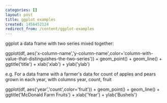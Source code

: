 ```yaml
---
categories: []
layout: post
title: ggplot examples
created: 1456452124
redirect_from: /content/ggplot-examples
---
```

ggplot a data frame with two series mixed together:

ggplot(df, aes('x-column-name','y-column-name',color='column-with-value-that-distinguishes-the-two-series')) + geom_point() + geom_line() + ggtitle('title') + xlab('xlab') + ylab('ylab')

e.g. For a data frame with a farmer's data for  count of apples and pears grown in each year, with columns year, count, fruit

ggplot(df, aes('year','count',color='fruit')) + geom_point() + geom_line() + ggtitle('McDonald Farm Fruits') + xlab('Year') + ylab('Bushels')

